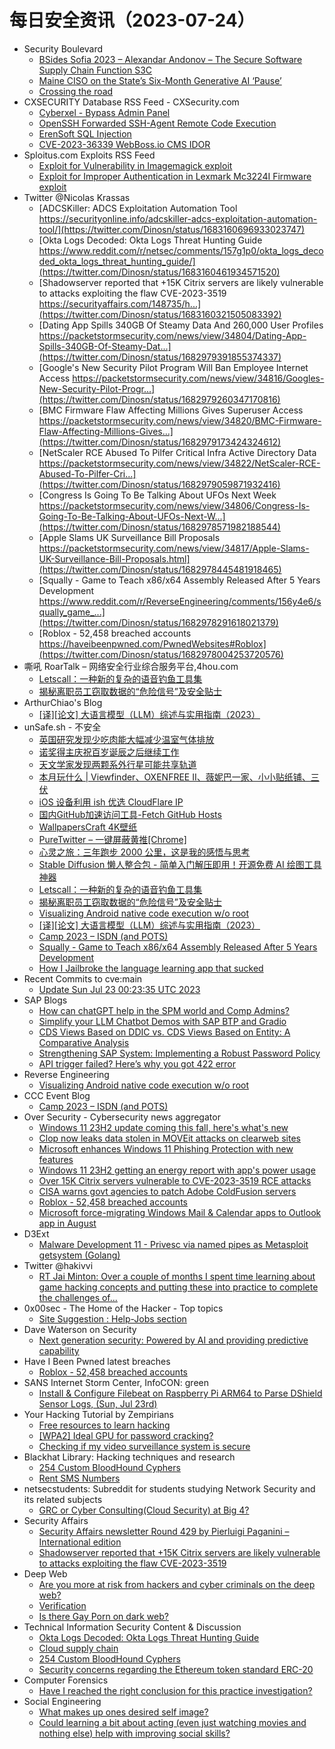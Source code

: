 # 每日安全资讯（2023-07-24）

- Security Boulevard
  - [BSides Sofia 2023 – Alexandar Andonov – The Secure Software Supply Chain Function S3C](https://securityboulevard.com/2023/07/bsides-sofia-2023-alexandar-andonov-the-secure-software-supply-chain-function-s3c/)
  - [Maine CISO on the State’s Six-Month Generative AI ‘Pause’](https://securityboulevard.com/2023/07/maine-ciso-on-the-states-six-month-generative-ai-pause/)
  - [Crossing the road](https://securityboulevard.com/2023/07/crossing-the-road/)
- CXSECURITY Database RSS Feed - CXSecurity.com
  - [Cyberxel - Bypass Admin Panel](https://cxsecurity.com/issue/WLB-2023070058)
  - [OpenSSH Forwarded SSH-Agent Remote Code Execution](https://cxsecurity.com/issue/WLB-2023070057)
  - [ErenSoft SQL Injection](https://cxsecurity.com/issue/WLB-2023070055)
  - [CVE-2023-36339 WebBoss.io CMS IDOR](https://cxsecurity.com/issue/WLB-2023070054)
- Sploitus.com Exploits RSS Feed
  - [Exploit for Vulnerability in Imagemagick exploit](https://sploitus.com/exploit?id=37AA545A-316D-5755-9C9C-596005F23A06&utm_source=rss&utm_medium=rss)
  - [Exploit for Improper Authentication in Lexmark Mc3224I Firmware exploit](https://sploitus.com/exploit?id=DBCA9A54-C355-5FA7-AE73-C601DAC46702&utm_source=rss&utm_medium=rss)
- Twitter @Nicolas Krassas
  - [ADCSKiller: ADCS Exploitation Automation Tool https://securityonline.info/adcskiller-adcs-exploitation-automation-tool/](https://twitter.com/Dinosn/status/1683160696933023747)
  - [Okta Logs Decoded: Okta Logs Threat Hunting Guide https://www.reddit.com/r/netsec/comments/157g1p0/okta_logs_decoded_okta_logs_threat_hunting_guide/](https://twitter.com/Dinosn/status/1683160461934571520)
  - [Shadowserver reported that +15K Citrix servers are likely vulnerable to attacks exploiting the flaw CVE-2023-3519 https://securityaffairs.com/148735/h...](https://twitter.com/Dinosn/status/1683160321505083392)
  - [Dating App Spills 340GB Of Steamy Data And 260,000 User Profiles https://packetstormsecurity.com/news/view/34804/Dating-App-Spills-340GB-Of-Steamy-Dat...](https://twitter.com/Dinosn/status/1682979391855374337)
  - [Google's New Security Pilot Program Will Ban Employee Internet Access https://packetstormsecurity.com/news/view/34816/Googles-New-Security-Pilot-Progr...](https://twitter.com/Dinosn/status/1682979260347170816)
  - [BMC Firmware Flaw Affecting Millions Gives Superuser Access https://packetstormsecurity.com/news/view/34820/BMC-Firmware-Flaw-Affecting-Millions-Gives...](https://twitter.com/Dinosn/status/1682979173424324612)
  - [NetScaler RCE Abused To Pilfer Critical Infra Active Directory Data https://packetstormsecurity.com/news/view/34822/NetScaler-RCE-Abused-To-Pilfer-Cri...](https://twitter.com/Dinosn/status/1682979059871932416)
  - [Congress Is Going To Be Talking About UFOs Next Week https://packetstormsecurity.com/news/view/34806/Congress-Is-Going-To-Be-Talking-About-UFOs-Next-W...](https://twitter.com/Dinosn/status/1682978571982188544)
  - [Apple Slams UK Surveillance Bill Proposals https://packetstormsecurity.com/news/view/34817/Apple-Slams-UK-Surveillance-Bill-Proposals.html](https://twitter.com/Dinosn/status/1682978445481918465)
  - [Squally - Game to Teach x86/x64 Assembly Released After 5 Years Development https://www.reddit.com/r/ReverseEngineering/comments/156y4e6/squally_game_...](https://twitter.com/Dinosn/status/1682978291618021379)
  - [Roblox - 52,458 breached accounts https://haveibeenpwned.com/PwnedWebsites#Roblox](https://twitter.com/Dinosn/status/1682978004253720576)
- 嘶吼 RoarTalk – 网络安全行业综合服务平台,4hou.com
  - [Letscall：一种新的复杂的语音钓鱼工具集](https://www.4hou.com/posts/1pEZ)
  - [揭秘离职员工窃取数据的“危险信号”及安全贴士](https://www.4hou.com/posts/DZJk)
- ArthurChiao's Blog
  - [[译][论文] 大语言模型（LLM）综述与实用指南（2023）](https://arthurchiao.github.io/blog/llm-practical-guide-zh/)
- unSafe.sh - 不安全
  - [英国研究发现少吃肉能大幅减少温室气体排放](https://buaq.net/go-172727.html)
  - [诺奖得主庆祝百岁诞辰之后继续工作](https://buaq.net/go-172725.html)
  - [天文学家发现两颗系外行星可能共享轨道](https://buaq.net/go-172726.html)
  - [本月玩什么 | Viewfinder、OXENFREE II、薇妮巴一家、小小贴纸铺、三伏](https://buaq.net/go-172724.html)
  - [iOS 设备利用 ish 优选 CloudFlare IP](https://buaq.net/go-172721.html)
  - [国内GitHub加速访问工具-Fetch GitHub Hosts](https://buaq.net/go-172722.html)
  - [WallpapersCraft 4K壁纸](https://buaq.net/go-172723.html)
  - [PureTwitter – 一键屏蔽黄推[Chrome]](https://buaq.net/go-172719.html)
  - [心灵之旅：三年跑步 2000 公里，这是我的感悟与思考](https://buaq.net/go-172717.html)
  - [Stable Diffusion 懒人整合包 - 简单入门解压即用！开源免费 AI 绘图工具神器](https://buaq.net/go-172720.html)
  - [Letscall：一种新的复杂的语音钓鱼工具集](https://buaq.net/go-172715.html)
  - [揭秘离职员工窃取数据的“危险信号”及安全贴士](https://buaq.net/go-172716.html)
  - [Visualizing Android native code execution w/o root](https://buaq.net/go-172713.html)
  - [[译][论文] 大语言模型（LLM）综述与实用指南（2023）](https://buaq.net/go-172718.html)
  - [Camp 2023 – ISDN (and POTS)](https://buaq.net/go-172728.html)
  - [Squally - Game to Teach x86/x64 Assembly Released After 5 Years Development](https://buaq.net/go-172712.html)
  - [How I Jailbroke the language learning app that sucked](https://buaq.net/go-172710.html)
- Recent Commits to cve:main
  - [Update Sun Jul 23 00:23:35 UTC 2023](https://github.com/trickest/cve/commit/1e23d4436040030b50d1b84d7c621834374146c9)
- SAP Blogs
  - [How can chatGPT help in the SPM world and Comp Admins?](https://blogs.sap.com/2023/07/23/how-can-chatgpt-help-in-the-spm-world-and-comp-admins/)
  - [Simplify your LLM Chatbot Demos with SAP BTP and Gradio](https://blogs.sap.com/2023/07/23/simplify-your-llm-chatbot-demos-with-sap-btp-and-gradio/)
  - [CDS Views Based on DDIC vs. CDS Views Based on Entity: A Comparative Analysis](https://blogs.sap.com/2023/07/23/cds-views-based-on-ddic-vs.-cds-views-based-on-entity-a-comparative-analysis/)
  - [Strengthening SAP System: Implementing a Robust Password Policy](https://blogs.sap.com/2023/07/23/strengthening-sap-system-implementing-a-robust-password-policy/)
  - [API trigger failed? Here’s why you got 422 error](https://blogs.sap.com/2023/07/23/api-trigger-failed-heres-why-you-got-422-error/)
- Reverse Engineering
  - [Visualizing Android native code execution w/o root](https://www.reddit.com/r/ReverseEngineering/comments/1570a5w/visualizing_android_native_code_execution_wo_root/)
- CCC Event Blog
  - [Camp 2023 – ISDN (and POTS)](https://events.ccc.de/2023/07/23/camp23-isdn/)
- Over Security - Cybersecurity news aggregator
  - [Windows 11 23H2 update coming this fall, here's what's new](https://www.bleepingcomputer.com/news/microsoft/windows-11-23h2-update-coming-this-fall-heres-whats-new/)
  - [Clop now leaks data stolen in MOVEit attacks on clearweb sites](https://www.bleepingcomputer.com/news/security/clop-now-leaks-data-stolen-in-moveit-attacks-on-clearweb-sites/)
  - [Microsoft enhances Windows 11 Phishing Protection with new features](https://www.bleepingcomputer.com/news/microsoft/microsoft-enhances-windows-11-phishing-protection-with-new-features/)
  - [Windows 11 23H2 getting an energy report with app's power usage](https://www.bleepingcomputer.com/news/microsoft/windows-11-23h2-getting-an-energy-report-with-apps-power-usage/)
  - [Over 15K Citrix servers vulnerable to CVE-2023-3519 RCE attacks](https://www.bleepingcomputer.com/news/security/over-15k-citrix-servers-vulnerable-to-cve-2023-3519-rce-attacks/)
  - [CISA warns govt agencies to patch Adobe ColdFusion servers](https://www.bleepingcomputer.com/news/security/cisa-warns-govt-agencies-to-patch-adobe-coldfusion-servers/)
  - [Roblox - 52,458 breached accounts](https://haveibeenpwned.com/PwnedWebsites#Roblox)
  - [Microsoft force-migrating Windows Mail & Calendar apps to Outlook app in August](https://www.bleepingcomputer.com/news/microsoft/microsoft-force-migrating-windows-mail-and-calendar-apps-to-outlook-app-in-august/)
- D3Ext
  - [Malware Development 11 - Privesc via named pipes as Metasploit getsystem (Golang)](https://d3ext.github.io/posts/malware-dev-11/)
- Twitter @hakivvi
  - [RT Jai Minton: Over a couple of months I spent time learning about game hacking concepts and putting these into practice to complete the challenges of...](https://twitter.com/CyberRaiju/status/1683004302095446016)
- 0x00sec - The Home of the Hacker - Top topics
  - [Site Suggestion : Help-Jobs section](https://0x00sec.org/t/site-suggestion-help-jobs-section/36083)
- Dave Waterson on Security
  - [Next generation security: Powered by AI and providing predictive capability](https://dwaterson.com/2023/07/23/next-generation-security-powered-by-ai-and-providing-predictive-capability/)
- Have I Been Pwned latest breaches
  - [Roblox - 52,458 breached accounts](https://haveibeenpwned.com/PwnedWebsites#Roblox)
- SANS Internet Storm Center, InfoCON: green
  - [Install &#x26; Configure Filebeat on Raspberry Pi ARM64 to Parse DShield Sensor Logs, (Sun, Jul 23rd)](https://isc.sans.edu/diary/rss/30056)
- Your Hacking Tutorial by Zempirians
  - [Free resources to learn hacking](https://www.reddit.com/r/HowToHack/comments/157anlv/free_resources_to_learn_hacking/)
  - [[WPA2] Ideal GPU for password cracking?](https://www.reddit.com/r/HowToHack/comments/157ngy1/wpa2_ideal_gpu_for_password_cracking/)
  - [Checking if my video surveillance system is secure](https://www.reddit.com/r/HowToHack/comments/15799oy/checking_if_my_video_surveillance_system_is_secure/)
- Blackhat Library: Hacking techniques and research
  - [254 Custom BloodHound Cyphers](https://www.reddit.com/r/blackhat/comments/157l304/254_custom_bloodhound_cyphers/)
  - [Rent SMS Numbers](https://www.reddit.com/r/blackhat/comments/1572htt/rent_sms_numbers/)
- netsecstudents: Subreddit for students studying Network Security and its related subjects
  - [GRC or Cyber Consulting(Cloud Security) at Big 4?](https://www.reddit.com/r/netsecstudents/comments/1573gy3/grc_or_cyber_consultingcloud_security_at_big_4/)
- Security Affairs
  - [Security Affairs newsletter Round 429 by Pierluigi Paganini – International edition](https://securityaffairs.com/148745/breaking-news/security-affairs-newsletter-round-429-by-pierluigi-paganini-international-edition.html)
  - [Shadowserver reported that +15K Citrix servers are likely vulnerable to attacks exploiting the flaw CVE-2023-3519](https://securityaffairs.com/148735/hacking/15k-citrix-servers-vulnerable-cve-2023-3519.html)
- Deep Web
  - [Are you more at risk from hackers and cyber criminals on the deep web?](https://www.reddit.com/r/deepweb/comments/1579cu9/are_you_more_at_risk_from_hackers_and_cyber/)
  - [Verification](https://www.reddit.com/r/deepweb/comments/157aaef/verification/)
  - [Is there Gay Porn on dark web?](https://www.reddit.com/r/deepweb/comments/15772sn/is_there_gay_porn_on_dark_web/)
- Technical Information Security Content & Discussion
  - [Okta Logs Decoded: Okta Logs Threat Hunting Guide](https://www.reddit.com/r/netsec/comments/157g1p0/okta_logs_decoded_okta_logs_threat_hunting_guide/)
  - [Cloud supply chain](https://www.reddit.com/r/netsec/comments/157bdmp/cloud_supply_chain/)
  - [254 Custom BloodHound Cyphers](https://www.reddit.com/r/netsec/comments/157kwxk/254_custom_bloodhound_cyphers/)
  - [Security concerns regarding the Ethereum token standard ERC-20](https://www.reddit.com/r/netsec/comments/156zuo8/security_concerns_regarding_the_ethereum_token/)
- Computer Forensics
  - [Have I reached the right conclusion for this practice investigation?](https://www.reddit.com/r/computerforensics/comments/157htst/have_i_reached_the_right_conclusion_for_this/)
- Social Engineering
  - [What makes up ones desired self image?](https://www.reddit.com/r/SocialEngineering/comments/157s2hi/what_makes_up_ones_desired_self_image/)
  - [Could learning a bit about acting (even just watching movies and nothing else) help with improving social skills?](https://www.reddit.com/r/SocialEngineering/comments/157jqnf/could_learning_a_bit_about_acting_even_just/)
